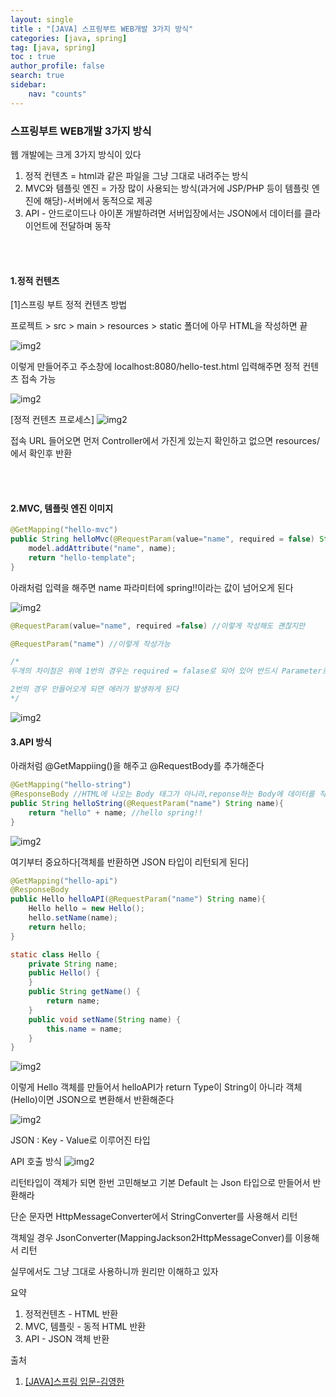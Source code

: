 ```yaml
---
layout: single
title : "[JAVA] 스프링부트 WEB개발 3가지 방식"
categories: [java, spring]
tag: [java, spring]
toc : true
author_profile: false
search: true
sidebar:
    nav: "counts"
---
```


### 스프링부트 WEB개발 3가지 방식

웹 개발에는 크게 3가지 방식이 있다
1. 정적 컨텐츠 = html과 같은 파일을 그냥 그대로 내려주는 방식
2. MVC와 템플릿 엔진 = 가장 많이 사용되는 방식(과거에 JSP/PHP 등이 템플릿 엔진에 해당)-서버에서 동적으로 제공
3. API - 안드로이드나 아이폰 개발하려면 서버입장에서는 JSON에서 데이터를 클라이언트에 전달하며 동작

<br>
<br>


#### 1.정적 컨텐츠

[1]스프링 부트 정적 컨텐츠 방법

프로젝트 > src > main > resources > static 폴더에 아무 HTML을 작성하면 끝

![img2](../../../images/posts/java/spring/chapter06/5.png)

이렇게 만들어주고 주소창에 localhost:8080/hello-test.html 입력해주면 정적 컨텐츠 접속 가능

![img2](../../../images/posts/java/spring/chapter06/6.png)

[정적 컨텐츠 프로세스]
![img2](../../../images/posts/java/spring/chapter06/7.png)

접속 URL 들어오면 먼저 Controller에서 가진게 있는지 확인하고 없으면 resources/ 에서 확인후 반환

<br>
<br>


#### 2.MVC, 템플릿 엔진 이미지

```java
@GetMapping("hello-mvc")
public String helloMvc(@RequestParam(value="name", required = false) String name, Model model){ //@RequestParam("name")을 기본으로 사용
    model.addAttribute("name", name);
    return "hello-template";
}
```

아래처럼 입력을 해주면 name 파라미터에 spring!!이라는 값이 넘어오게 된다

![img2](../../../images/posts/java/spring/chapter03/6.png)

```java
@RequestParam(value="name", required =false) //이렇게 작성해도 괜찮지만

@RequestParam("name") //이렇게 작성가능

/*
두개의 차이점은 위에 1번의 경우는 required = falase로 되어 있어 반드시 Parameter로 안들어와도 되지만

2번의 경우 안들어오게 되면 에러가 발생하게 된다
*/
```

![img2](../../../images/posts/java/spring/chapter06/8.png)

#### 3.API 방식
아래처럼 @GetMappiing()을 해주고 @RequestBody를 추가해준다
```java
@GetMapping("hello-string")
@ResponseBody //HTML에 나오는 Body 태그가 아니라,reponse하는 Body에 데이터를 직접 넣어주겠다
public String helloString(@RequestParam("name") String name){
    return "hello" + name; //hello spring!!
}
```

![img2](../../../images/posts/java/spring/chapter07/1.png)

여기부터 중요하다[객체를 반환하면 JSON 타입이 리턴되게 된다]

```java
@GetMapping("hello-api")
@ResponseBody
public Hello helloAPI(@RequestParam("name") String name){
    Hello hello = new Hello();
    hello.setName(name);
    return hello;
}

static class Hello {
    private String name;
    public Hello() {
    }
    public String getName() {
        return name;
    }
    public void setName(String name) {
        this.name = name;
    }
}
```
![img2](../../../images/posts/java/spring/chapter07/2.png)

이렇게 Hello 객체를 만들어서 helloAPI가 return Type이 String이 아니라 객체(Hello)이면 JSON으로 변환해서 반환해준다

![img2](../../../images/posts/java/spring/chapter07/3.png)

JSON : Key - Value로 이루어진 타입

API 호출 방식
![img2](../../../images/posts/java/spring/chapter07/4.png)

리턴타입이 객체가 되면 한번 고민해보고 기본 Default 는 Json 타입으로 만들어서 반환해라

단순 문자면 HttpMessageConverter에서 StringConverter를 사용해서 리턴

객체일 경우 JsonConverter(MappingJackson2HttpMessageConver)를 이용해서 리턴

실무에서도 그냥 그대로 사용하니까 원리만 이해하고 있자


요약
1. 정적컨텐츠 - HTML 반환
2. MVC, 템플릿 - 동적 HTML 반환
3. API - JSON 객체 반환
   
   

출처 
 1. [[JAVA]스프링 입문-김영한](https://www.inflearn.com/course/%EC%8A%A4%ED%94%84%EB%A7%81-%EC%9E%85%EB%AC%B8-%EC%8A%A4%ED%94%84%EB%A7%81%EB%B6%80%ED%8A%B8/dashboard)